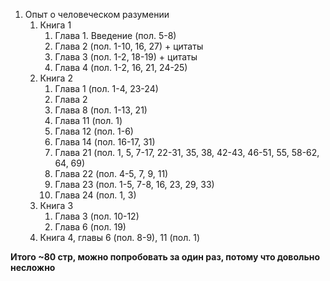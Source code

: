 1. Опыт о человеческом разумении
	1. Книга 1
		1. Глава 1. Введение (пол. 5-8)
		2. Глава 2 (пол. 1-10, 16, 27) + цитаты
		3. Глава 3 (пол. 1-2, 18-19) + цитаты
		4. Глава 4 (пол. 1-2, 16, 21, 24-25)
	2. Книга 2
		1. Глава 1  (пол. 1-4, 23-24)
		2. Глава 2
		3. Глава 8 (пол. 1-13, 21)
		4. Глава 11 (пол. 1)
		5. Глава 12 (пол. 1-6)
		6. Глава 14 (пол. 16-17, 31)
		7. Глава 21 (пол. 1, 5, 7-17, 22-31, 35, 38, 42-43, 46-51, 55, 58-62, 64, 69)
		8. Глава 22 (пол. 4-5, 7, 9, 11)
		9. Глава 23 (пол. 1-5, 7-8, 16, 23, 29, 33)
		10. Глава 24 (пол. 1, 3)
	3. Книга 3
		1. Глава 3 (пол. 10-12)
		2. Глава 6 (пол. 19)
	4. Книга 4, главы 6 (пол. 8-9), 11 (пол. 1)

**Итого ~80 стр, можно попробовать за один раз, потому что довольно несложно**

